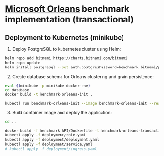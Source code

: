 # [Microsoft Orleans](https://dotnet.github.io/orleans/) benchmark implementation (transactional)

## Deployment to Kubernetes (minikube)
1. Deploy PostgreSQL to kubernetes cluster using Helm:
``` sh
helm repo add bitnami https://charts.bitnami.com/bitnami
helm repo update
helm install postgresql --set auth.postgresPassword=benchmark bitnami/postgresql
```

2. Create database schema for Orleans clustering and grain persistence:
``` sh
eval $(minikube -p minikube docker-env)
cd database
docker build -t benchmark-orleans-init .

kubectl run benchmark-orleans-init --image benchmark-orleans-init --restart=Never --image-pull-policy=Never --attach --rm --env="PGPASSWORD=benchmark"
```

3. Build container image and deploy the application:
``` sh
cd ..

docker build -f benchmark.API/Dockerfile -t benchmark-orleans-transactional .
kubectl apply -f deployment/role.yaml
kubectl apply -f deployment/deployment.yaml
kubectl apply -f deployment/service.yaml
# kubectl apply -f deployment/ingress.yaml
```
